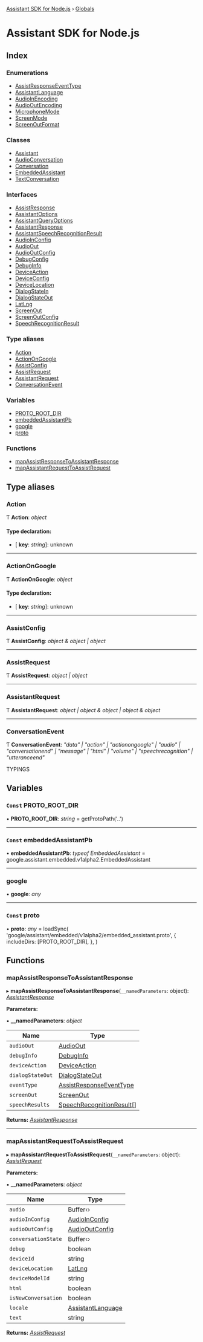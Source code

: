 [Assistant SDK for Node.js](README.md) › [Globals](globals.md)

# Assistant SDK for Node.js

## Index

### Enumerations

* [AssistResponseEventType](enums/assistresponseeventtype.md)
* [AssistantLanguage](enums/assistantlanguage.md)
* [AudioInEncoding](enums/audioinencoding.md)
* [AudioOutEncoding](enums/audiooutencoding.md)
* [MicrophoneMode](enums/microphonemode.md)
* [ScreenMode](enums/screenmode.md)
* [ScreenOutFormat](enums/screenoutformat.md)

### Classes

* [Assistant](classes/assistant.md)
* [AudioConversation](classes/audioconversation.md)
* [Conversation](classes/conversation.md)
* [EmbeddedAssistant](classes/embeddedassistant.md)
* [TextConversation](classes/textconversation.md)

### Interfaces

* [AssistResponse](interfaces/assistresponse.md)
* [AssistantOptions](interfaces/assistantoptions.md)
* [AssistantQueryOptions](interfaces/assistantqueryoptions.md)
* [AssistantResponse](interfaces/assistantresponse.md)
* [AssistantSpeechRecognitionResult](interfaces/assistantspeechrecognitionresult.md)
* [AudioInConfig](interfaces/audioinconfig.md)
* [AudioOut](interfaces/audioout.md)
* [AudioOutConfig](interfaces/audiooutconfig.md)
* [DebugConfig](interfaces/debugconfig.md)
* [DebugInfo](interfaces/debuginfo.md)
* [DeviceAction](interfaces/deviceaction.md)
* [DeviceConfig](interfaces/deviceconfig.md)
* [DeviceLocation](interfaces/devicelocation.md)
* [DialogStateIn](interfaces/dialogstatein.md)
* [DialogStateOut](interfaces/dialogstateout.md)
* [LatLng](interfaces/latlng.md)
* [ScreenOut](interfaces/screenout.md)
* [ScreenOutConfig](interfaces/screenoutconfig.md)
* [SpeechRecognitionResult](interfaces/speechrecognitionresult.md)

### Type aliases

* [Action](globals.md#action)
* [ActionOnGoogle](globals.md#actionongoogle)
* [AssistConfig](globals.md#assistconfig)
* [AssistRequest](globals.md#assistrequest)
* [AssistantRequest](globals.md#assistantrequest)
* [ConversationEvent](globals.md#conversationevent)

### Variables

* [PROTO_ROOT_DIR](globals.md#const-proto_root_dir)
* [embeddedAssistantPb](globals.md#const-embeddedassistantpb)
* [google](globals.md#google)
* [proto](globals.md#const-proto)

### Functions

* [mapAssistResponseToAssistantResponse](globals.md#mapassistresponsetoassistantresponse)
* [mapAssistantRequestToAssistRequest](globals.md#mapassistantrequesttoassistrequest)

## Type aliases

###  Action

Ƭ **Action**: *object*

#### Type declaration:

* \[ **key**: *string*\]: unknown

___

###  ActionOnGoogle

Ƭ **ActionOnGoogle**: *object*

#### Type declaration:

* \[ **key**: *string*\]: unknown

___

###  AssistConfig

Ƭ **AssistConfig**: *object & object | object*

___

###  AssistRequest

Ƭ **AssistRequest**: *object | object*

___

###  AssistantRequest

Ƭ **AssistantRequest**: *object | object & object | object & object*

___

###  ConversationEvent

Ƭ **ConversationEvent**: *"data" | "action" | "actionongoogle" | "audio" | "conversationend" | "message" | "html" | "volume" | "speechrecognition" | "utteranceend"*

TYPINGS

## Variables

### `Const` PROTO_ROOT_DIR

• **PROTO_ROOT_DIR**: *string* = getProtoPath('..')

___

### `Const` embeddedAssistantPb

• **embeddedAssistantPb**: *typeof EmbeddedAssistant* = google.assistant.embedded.v1alpha2.EmbeddedAssistant

___

###  google

• **google**: *any*

___

### `Const` proto

• **proto**: *any* = loadSync(
  'google/assistant/embedded/v1alpha2/embedded_assistant.proto',
  {
    includeDirs: [PROTO_ROOT_DIR],
  },
)

## Functions

###  mapAssistResponseToAssistantResponse

▸ **mapAssistResponseToAssistantResponse**(`__namedParameters`: object): *[AssistantResponse](interfaces/assistantresponse.md)*

**Parameters:**

▪ **__namedParameters**: *object*

Name | Type |
------ | ------ |
`audioOut` | [AudioOut](interfaces/audioout.md) |
`debugInfo` | [DebugInfo](interfaces/debuginfo.md) |
`deviceAction` | [DeviceAction](interfaces/deviceaction.md) |
`dialogStateOut` | [DialogStateOut](interfaces/dialogstateout.md) |
`eventType` | [AssistResponseEventType](enums/assistresponseeventtype.md) |
`screenOut` | [ScreenOut](interfaces/screenout.md) |
`speechResults` | [SpeechRecognitionResult](interfaces/speechrecognitionresult.md)[] |

**Returns:** *[AssistantResponse](interfaces/assistantresponse.md)*

___

###  mapAssistantRequestToAssistRequest

▸ **mapAssistantRequestToAssistRequest**(`__namedParameters`: object): *[AssistRequest](globals.md#assistrequest)*

**Parameters:**

▪ **__namedParameters**: *object*

Name | Type |
------ | ------ |
`audio` | Buffer‹› |
`audioInConfig` | [AudioInConfig](interfaces/audioinconfig.md) |
`audioOutConfig` | [AudioOutConfig](interfaces/audiooutconfig.md) |
`conversationState` | Buffer‹› |
`debug` | boolean |
`deviceId` | string |
`deviceLocation` | [LatLng](interfaces/latlng.md) |
`deviceModelId` | string |
`html` | boolean |
`isNewConversation` | boolean |
`locale` | [AssistantLanguage](enums/assistantlanguage.md) |
`text` | string |

**Returns:** *[AssistRequest](globals.md#assistrequest)*
